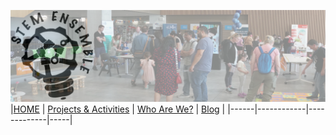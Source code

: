 ![STEM Ensemble Banner](stemensemblebanner.svg)
|[HOME](read.md) | [Projects & Activities](activities.md) | [Who Are We?](whoarewe.md) |  [Blog](blog.md) |
|------|------------|-------------|-----|



